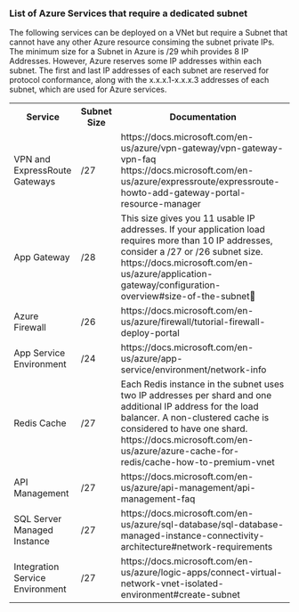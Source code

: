<h3>List of Azure Services that require a dedicated subnet</h3>
The following services can be deployed on a VNet but require a Subnet that cannot have any other Azure resource consiming the subnet private IPs. The minimum size for a Subnet in Azure is /29 whih provides 8 IP Addresses. However, Azure reserves some IP addresses within each subnet. The first and last IP addresses of each subnet are reserved for protocol conformance, along with the x.x.x.1-x.x.x.3 addresses of each subnet, which are used for Azure services.
<table>
<tr>
<th>Service</th>
<th>Subnet Size</th>
<th>Documentation</th>
</tr>
<tr>
<td>VPN and ExpressRoute Gateways</td>
<td>/27</td>
<td>https://docs.microsoft.com/en-us/azure/vpn-gateway/vpn-gateway-vpn-faq
https://docs.microsoft.com/en-us/azure/expressroute/expressroute-howto-add-gateway-portal-resource-manager</td>
</tr>
<tr>
<td>App Gateway</td>
<td>/28</td>
<td>This size gives you 11 usable IP addresses. If your application load requires more than 10 IP addresses, consider a /27 or /26 subnet size. 
https://docs.microsoft.com/en-us/azure/application-gateway/configuration-overview#size-of-the-subnet</td>
</tr>
<tr>
<td>Azure Firewall</td>
<td>/26</td>
<td>https://docs.microsoft.com/en-us/azure/firewall/tutorial-firewall-deploy-portal
</td>
</tr>
<tr>
<td>App Service Environment</td>
<td>/24</td>
<td>https://docs.microsoft.com/en-us/azure/app-service/environment/network-info</td>
</tr>
<tr>
<td>Redis Cache</td>
<td>/27</td>
<td>Each Redis instance in the subnet uses two IP addresses per shard and one additional IP address for the load balancer. A non-clustered cache is considered to have one shard.
https://docs.microsoft.com/en-us/azure/azure-cache-for-redis/cache-how-to-premium-vnet
</td>
</tr>
<tr>
<td>API Management</td>
<td>/27</td>
<td>https://docs.microsoft.com/en-us/azure/api-management/api-management-faq</td>
</tr>
<tr>
<td>SQL Server Managed Instance
</td>
<td>/27</td>
<td>https://docs.microsoft.com/en-us/azure/sql-database/sql-database-managed-instance-connectivity-architecture#network-requirements
</td>
</tr>
<tr>
<td>Integration Service Environment</td>
<td>/27</td>
<td>https://docs.microsoft.com/en-us/azure/logic-apps/connect-virtual-network-vnet-isolated-environment#create-subnet</td>
</tr>
</table>


